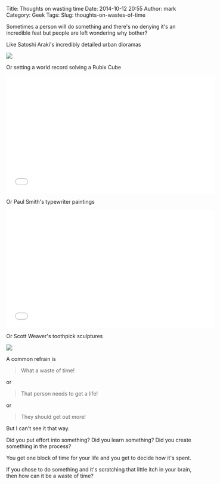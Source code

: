 Title: Thoughts on wasting time
Date: 2014-10-12 20:55
Author: mark
Category: Geek
Tags:
Slug: thoughts-on-wastes-of-time

Sometimes a person will do something and there's no denying it's an incredible feat but people are left wondering why bother?

Like Satoshi Araki's incredibly detailed urban dioramas

<a href="http://boingboing.net/2014/10/06/satoshi-arakis-exquisite-urb.html" target="_blank" rel="noreferrer"><img src="http://i.imgur.com/vZP4s7e.jpg" /></a>

Or setting a world record solving a Rubix Cube

<iframe width="560" height="315" src="//www.youtube.com/embed/wW-rd9ZR-TA" frameborder="0" allowfullscreen></iframe>

Or Paul Smith's typewriter paintings

<iframe width="560" height="315" src="//www.youtube.com/embed/svzPm8lT36o" frameborder="0" allowfullscreen></iframe>

Or Scott Weaver's toothpick sculptures

<a href="http://oddstufflab.com/art/astonishing-toothpick-sculptures-created-by-scott-weaver/"><img src="http://i.imgur.com/P1KpiqU.jpg" /></a>

A common refrain is

> What a waste of time!

or

> That person needs to get a life!

or

> They should get out more!

But I can't see it that way.

Did you put effort into something? Did you learn something? Did you create something in the process?

You get one block of time for your life and you get to decide how it's spent.

If you chose to do something and it's scratching that little itch in your brain, then how can it be a waste of time?
